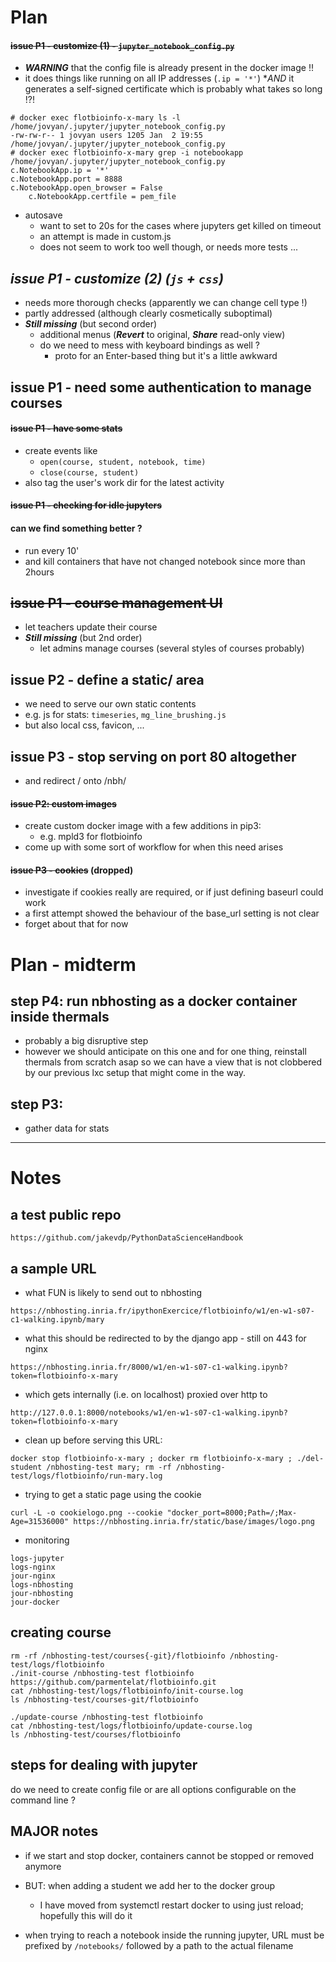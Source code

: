 # Plan

#### ~~issue P1 - customize (1) - `jupyter_notebook_config.py`~~

* ***WARNING*** that the config file is already present in the docker image !!
* it does things like running on all IP addresses (`.ip = '*'`) **AND* it generates a self-signed certificate which is probably what takes so long !?!

```
# docker exec flotbioinfo-x-mary ls -l /home/jovyan/.jupyter/jupyter_notebook_config.py
-rw-rw-r-- 1 jovyan users 1205 Jan  2 19:55 /home/jovyan/.jupyter/jupyter_notebook_config.py
# docker exec flotbioinfo-x-mary grep -i notebookapp /home/jovyan/.jupyter/jupyter_notebook_config.py
c.NotebookApp.ip = '*'
c.NotebookApp.port = 8888
c.NotebookApp.open_browser = False
    c.NotebookApp.certfile = pem_file
```

* autosave
  * want to set to 20s for the cases where jupyters get killed on timeout
  * an attempt is made in custom.js
  * does not seem to work too well though, or needs more tests ...

## ***issue P1 - customize (2) (`js` + `css`)***

* needs more thorough checks (apparently we can change cell type !)
* partly addressed (although clearly cosmetically suboptimal)
* ***Still missing*** (but second order)
  * additional menus (***Revert*** to original, ***Share*** read-only view)
  * do we need to mess with keyboard bindings as well ? 
    - proto for an Enter-based thing but it's a little awkward

## issue P1 - need some authentication to manage courses

#### ~~issue P1 - have some stats~~

* create events like 
  * `open(course, student, notebook, time)`
  * `close(course, student)`
* also tag the user's work dir for the latest activity

#### ~~issue P1 - checking for idle jupyters~~

#### can we find something better ?

* run every 10'
* and kill containers that have not changed notebook since more than 2hours

## ~~issue P1 - course management UI~~

* let teachers update their course
* ***Still missing*** (but 2nd order)
  * let admins manage courses (several styles of courses probably)

## issue P2 - define a static/ area

* we need to serve our own static contents
* e.g. js for stats: `timeseries`, `mg_line_brushing.js` 
* but also local css, favicon, ...

## issue P3 - stop serving on port 80 altogether

* and redirect / onto /nbh/

#### ~~issue P2: custom images~~

* create custom docker image with a few additions in pip3:
  * e.g. mpld3 for flotbioinfo
* come up with some sort of workflow for when this need arises

#### ~~issue P3 - cookies~~ (dropped)

* investigate if cookies really are required, or if just defining baseurl could work
* a first attempt showed the behaviour of the base_url setting is not clear
* forget about that for now

# Plan - midterm

## step P4: run nbhosting as a docker container inside thermals
* probably a big disruptive step
* however we should anticipate on this one and for one thing, reinstall thermals from scratch asap so we can have a view that is not clobbered by our previous lxc setup that might come in the way.

## step P3:
* gather data for stats

*****

# Notes

## a test public repo

`https://github.com/jakevdp/PythonDataScienceHandbook`

## a sample URL

* what FUN is likely to send out to nbhosting

```
https://nbhosting.inria.fr/ipythonExercice/flotbioinfo/w1/en-w1-s07-c1-walking.ipynb/mary
```

* what this should be redirected to by the django app - still on 443 for nginx

```
https://nbhosting.inria.fr/8000/w1/en-w1-s07-c1-walking.ipynb?token=flotbioinfo-x-mary
```

* which gets internally (i.e. on localhost) proxied over http to

```
http://127.0.0.1:8000/notebooks/w1/en-w1-s07-c1-walking.ipynb?token=flotbioinfo-x-mary

```

* clean up before serving this URL:

```
docker stop flotbioinfo-x-mary ; docker rm flotbioinfo-x-mary ; ./del-student /nbhosting-test mary; rm -rf /nbhosting-test/logs/flotbioinfo/run-mary.log
```

* trying to get a static page using the cookie

```
curl -L -o cookielogo.png --cookie "docker_port=8000;Path=/;Max-Age=31536000" https://nbhosting.inria.fr/static/base/images/logo.png
```

* monitoring

```
logs-jupyter
logs-nginx
jour-nginx
logs-nbhosting
jour-nbhosting
jour-docker
```


## creating course

```
rm -rf /nbhosting-test/courses{-git}/flotbioinfo /nbhosting-test/logs/flotbioinfo
./init-course /nbhosting-test flotbioinfo https://github.com/parmentelat/flotbioinfo.git
cat /nbhosting-test/logs/flotbioinfo/init-course.log
ls /nbhosting-test/courses-git/flotbioinfo

./update-course /nbhosting-test flotbioinfo 
cat /nbhosting-test/logs/flotbioinfo/update-course.log
ls /nbhosting-test/courses/flotbioinfo
```

## steps for dealing with jupyter

do we need to create  config file or are all options configurable on the command line ?

## MAJOR notes

* if we start and stop docker, containers cannot be stopped or removed anymore
* BUT: when adding a student we add her to the docker group
  * I have moved from systemctl restart docker to using just reload; hopefully this will do it

* when trying to reach a notebook inside the running jupyter, URL must be prefixed by `/notebooks/` followed by a path to the actual filename
